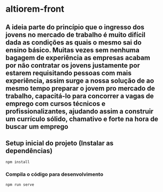 # altiorem-front

## A ideia parte do princípio que o ingresso dos jovens no mercado de trabalho é muito difícil dada as condições as quais o mesmo sai do ensino básico. Muitas vezes sem nenhuma bagagem de experiência as empresas acabam por não contratar os jovens justamente por estarem requisitando pessoas com mais experiência, assim surge a nossa solução de ao mesmo tempo preparar o jovem pro mercado de trabalho, capacitá-lo para concorrer a vagas de emprego com cursos técnicos e profissionalizantes, ajudando assim a construir um currículo sólido, chamativo e forte na hora de buscar um emprego

## Setup inicial do projeto (Instalar as dependências)
```
npm install
```

### Compila o código para desenvolvimento
```
npm run serve
```
